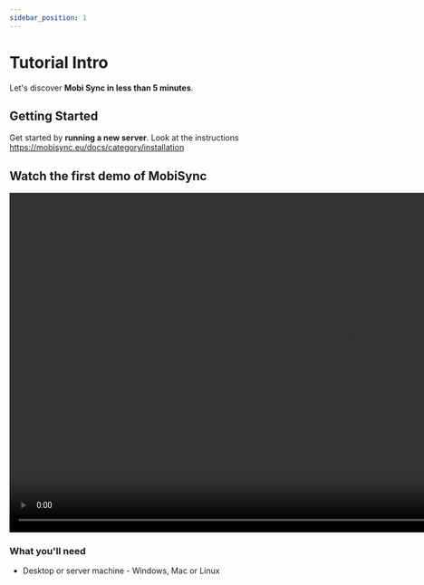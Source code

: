 ```yaml
---
sidebar_position: 1
---
```


# Tutorial Intro

Let's discover **Mobi Sync in less than 5 minutes**.

## Getting Started

Get started by **running a new server**.
Look at the instructions https://mobisync.eu/docs/category/installation

## Watch the first demo of MobiSync

<video controls src="https://takecontrolsoft.eu/assets/Video/MobiSync_v1demo.mp4" height="600px" title="Demo video"></video>

### What you'll need

- Desktop or server machine - Windows, Mac or Linux
